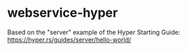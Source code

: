 # webservice-hyper

Based on the "server" example of the Hyper Starting Guide:
<https://hyper.rs/guides/server/hello-world/>
